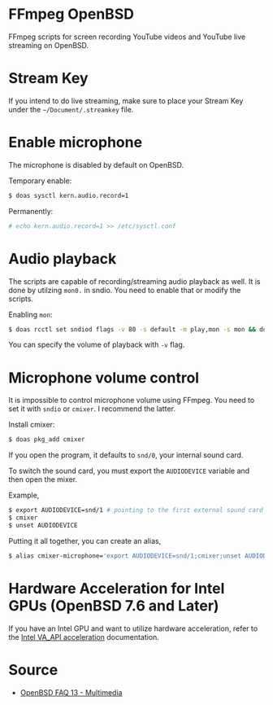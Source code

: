# FFmpeg OpenBSD

FFmpeg scripts for screen recording YouTube videos and YouTube live streaming on OpenBSD.

# Stream Key

If you intend to do live streaming, make sure to place your Stream Key under the `~/Document/.streamkey` file.

# Enable microphone

The microphone is disabled by default on OpenBSD.

Temporary enable:

```bash
$ doas sysctl kern.audio.record=1
```

Permanently:

```bash
# echo kern.audio.record=1 >> /etc/sysctl.conf
```

# Audio playback

The scripts are capable of recording/streaming audio playback as well. It is done by 
utilzing `mon0.` in sndio. You need to enable that or modify the scripts.

Enabling `mon`:

```bash
$ doas rcctl set sndiod flags -v 80 -s default -m play,mon -s mon && doas rcctl restart sndiod
```

You can specify the volume of playback with `-v` flag.

# Microphone volume control

It is impossible to control microphone volume using FFmpeg. You need to set it with `sndio` or `cmixer`. I recommend the latter.

Install cmixer:

```bash
$ doas pkg_add cmixer
```

If you open the program, it defaults to `snd/0`, your internal sound card.

To switch the sound card, you must export the `AUDIODEVICE` variable and then open the mixer.

Example,

```bash
$ export AUDIODEVICE=snd/1 # pointing to the first external sound card
$ cmixer
$ unset AUDIODEVICE
```

Putting it all together, you can create an alias,

```bash
$ alias cmixer-microphone='export AUDIODEVICE=snd/1;cmixer;unset AUDIODEVICE'
```

# Hardware Acceleration for Intel GPUs (OpenBSD 7.6 and Later)

If you have an Intel GPU and want to utilize hardware acceleration, refer to the [Intel VA_API acceleration](intel_vaapi_acceleration.md) documentation.

# Source

- [OpenBSD FAQ 13 - Multimedia](https://www.openbsd.org/faq/faq13.html)
